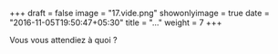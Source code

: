 +++
draft = false
image = "17.vide.png"
showonlyimage = true
date = "2016-11-05T19:50:47+05:30"
title = "..."
weight = 7
+++

<!--more-->

Vous vous attendiez à quoi ?
